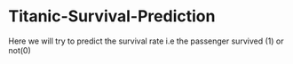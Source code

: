 # Titanic-Survival-Prediction
Here we will try to predict the survival rate i.e the passenger survived (1) or not(0)
